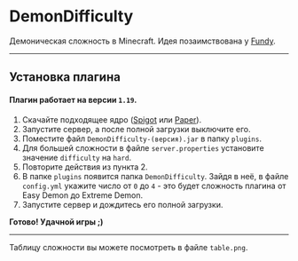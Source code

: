 # DemonDifficulty

Демоническая сложность в Minecraft.
Идея позаимствована у [Fundy](https://youtube.com/c/Fundy).

<hr>

## Установка плагина
#### Плагин работает на версии `1.19`.

1. Скачайте подходящее ядро ([Spigot](https://download.getbukkit.org/spigot/spigot-1.19.jar) или [Paper](https://api.papermc.io/v2/projects/paper/versions/1.19/builds/81/downloads/paper-1.19-81.jar)).
2. Запустите сервер, а после полной загрузки выключите его.
3. Поместите файл `DemonDifficulty-(версия).jar` в папку `plugins`.
4. Для большей сложности в файле `server.properties` установите значение `difficulty` на `hard`.
5. Повторите действия из пункта 2.
6. В папке `plugins` появится папка `DemonDifficulty`. Зайдя в неё, в файле `config.yml` укажите число от `0` до `4` - это будет сложность плагина от Easy Demon до Extreme Demon.
7. Запустите сервер и дождитесь его полной загрузки.

**Готово! Удачной игры ;)**

<hr>

Таблицу сложности вы можете посмотреть в файле `table.png`.


